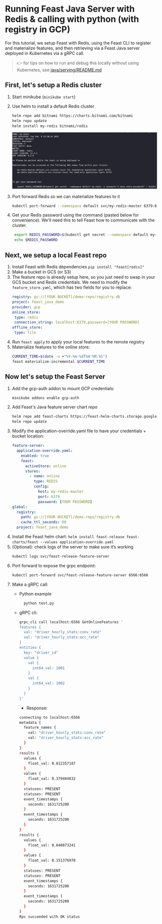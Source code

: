 
# Running Feast Java Server with Redis & calling with python (with registry in GCP)

For this tutorial, we setup Feast with Redis, using the Feast CLI to register and materialize features, and then retrieving via a Feast Java server deployed in Kubernetes via a gRPC call.
> :point_right: for tips on how to run and debug this locally without using Kubernetes, see [java/serving/README.md](https://github.com/feast-dev/feast/blob/master/java/serving/README.md)

## First, let's setup a Redis cluster
1.  Start minikube (`minikube start`)
2.  Use helm to install a default Redis cluster
    ```bash
    helm repo add bitnami https://charts.bitnami.com/bitnami 
    helm repo update 
    helm install my-redis bitnami/redis
    ```
    ![](redis-screenshot.png)
3. Port forward Redis so we can materialize features to it
    
    ```bash
    kubectl port-forward --namespace default svc/my-redis-master 6379:6379
    ```
4. Get your Redis password using the command (pasted below for convenience). We'll need this to tell Feast how to communicate with the cluster.

   ```bash
    export REDIS_PASSWORD=$(kubectl get secret --namespace default my-redis -o jsonpath="{.data.redis-password}" | base64 --decode)
    echo $REDIS_PASSWORD
    ```

## Next, we setup a local Feast repo
1. Install Feast with Redis dependencies `pip install "feast[redis]"`
2. Make a bucket in GCS (or S3)
3. The feature repo is already setup here, so you just need to swap in your GCS bucket and Redis credentials.
    We need to modify the `feature_store.yaml`, which has two fields for you to replace:
     ```yaml
    registry: gs://[YOUR BUCKET]/demo-repo/registry.db
    project: feast_java_demo
    provider: gcp
    online_store:
      type: redis
      connection_string: localhost:6379,password=[YOUR PASSWORD]
    offline_store:
      type: file
    ```
4. Run `feast apply` to apply your local features to the remote registry
5. Materialize features to the online store:
    ```bash
    CURRENT_TIME=$(date -u +"%Y-%m-%dT%H:%M:%S")                                    
    feast materialize-incremental $CURRENT_TIME
    ``` 

## Now let's setup the Feast Server
1. Add the gcp-auth addon to mount GCP credentials:
    ```bash
   minikube addons enable gcp-auth
   ```
3. Add Feast's Java feature server chart repo
    ```bash
    helm repo add feast-charts https://feast-helm-charts.storage.googleapis.com
    helm repo update
    ```
4. Modify the application-override.yaml file to have your credentials + bucket location:
    ```yaml
    feature-server:
      application-override.yaml:
        enabled: true
        feast:
          activeStore: online
          stores:
            - name: online
              type: REDIS
              config:
                host: my-redis-master
                port: 6379
                password: [YOUR PASSWORD]
    global:
      registry:
        path: gs://[YOUR BUCKET]/demo-repo/registry.db
        cache_ttl_seconds: 60
      project: feast_java_demo
    ```
5. Install the Feast helm chart: `helm install feast-release feast-charts/feast --values application-override.yaml`
6. (Optional): check logs of the server to make sure it’s working
   ```bash
   kubectl logs svc/feast-release-feature-server
   ```
7. Port forward to expose the grpc endpoint:
   ```bash
   kubectl port-forward svc/feast-release-feature-server 6566:6566
   ```
8. Make a gRPC call:
    - Python example
      ```bash
        python test.py
      ```
    - gRPC cli:
        
        ```bash
        grpc_cli call localhost:6566 GetOnlineFeatures '
        features {
          val: "driver_hourly_stats:conv_rate"
          val: "driver_hourly_stats:acc_rate"
        }
        entities {
          key: "driver_id"
          value {
            val {
              int64_val: 1001
            }
            val {
              int64_val: 1002
            }
          }
        }'
        ```
        
        -   Response:
        
        ```bash
        connecting to localhost:6566
        metadata {
          feature_names {
            val: "driver_hourly_stats:conv_rate"
            val: "driver_hourly_stats:acc_rate"
          }
        }
        results {
          values {
            float_val: 0.812357187
          }
          values {
            float_val: 0.379484832
          }
          statuses: PRESENT
          statuses: PRESENT
          event_timestamps {
            seconds: 1631725200
          }
          event_timestamps {
            seconds: 1631725200
          }
        }
        results {
          values {
            float_val: 0.840873241
          }
          values {
            float_val: 0.151376978
          }
          statuses: PRESENT
          statuses: PRESENT
          event_timestamps {
            seconds: 1631725200
          }
          event_timestamps {
            seconds: 1631725200
          }
        }
        Rpc succeeded with OK status
        
        ```